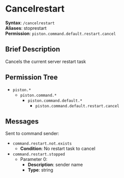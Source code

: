 # Cancelrestart
**Syntax**: `/cancelrestart` \
**Aliases**: stoprestart \
**Permission**: `piston.command.default.restart.cancel`

## Brief Description
Cancels the current server restart task

## Permission Tree
- `piston.*`
  - `piston.command.*`
    - `piston.command.default.*`
      - `piston.command.default.restart.cancel`

## Messages
Sent to command sender:
* `command.restart.not.exists`
  * **Condition**: No restart task to cancel
* `command.restart.stopped`
  * Parameter 0: 
    * **Description**: sender name
    * **Type**: string